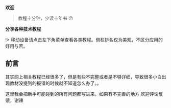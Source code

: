 **欢迎**

> 教程十分钟，少读十年书 😚

**分享各种技术教程**

!> 移动设备请点击左下角菜单查看各类教程。侧栏排名仅为美观，不区分应用的好用与否。

## 前言

其实网上相关教程已经很多了，但是有些不完整或者是不够详细，导致很多小白出现教材没提到的报错的时候就不知道怎么办了。。

这里我会把新手可能碰到的所有问题都写进来，如果有不完善的地方 欢迎评论反馈，谢辣
